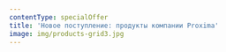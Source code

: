 ```yaml
---
contentType: specialOffer
title: 'Новое поступление: продукты компании Proxima'
image: img/products-grid3.jpg
---
```



